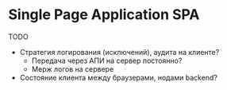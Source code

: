 # Single Page Application SPA

TODO
- Стратегия логирования (исключений), аудита на клиенте? 
	- Передача через АПИ на сервер постоянно?
	- Мерж логов на сервере
- Состояние клиента между браузерами, нодами backend?